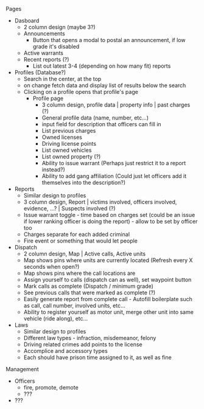 Pages

* Dasboard
    * 2 column design (maybe 3?)
    * Announcements
        * Button that opens a modal to postal an announcement, if low grade it's disabled
    * Active warrants
    * Recent reports (?)
        * List out latest 3-4 (depending on how many fit) reports 
* Profiles (Database?)
    * Search in the center, at the top
    * on change fetch data and display list of results below the search
    * Clicking on a profile opens that profile's page
        * Profile page
            * 3 column design, profile data | property info | past charges (?)
            * General profile data (name, number, etc...)
            * input field for description that officers can fill in
            * List previous charges
            * Owned licenses
            * Driving license points
            * List owned vehicles
            * List owned property (?)
            * Ability to issue warrant (Perhaps just restrict it to a report instead?)
            * Ability to add gang affiliation (Could just let officers add it themselves into the description?)
* Reports
    * Similar design to profiles
    * 3 column design, Report |  victims involved, officers involved, evidence, ...? | Suspects involved (?)
    * Issue warrant toggle - time based on charges set (could be an issue if lower ranking officer is doing the report) - allow to be set by officer too
    * Charges separate for each added criminal
    * Fire event or something that would let people 
* Dispatch
    * 2 column design, Map | Active calls, Active units
    * Map shows pins where units are currently located (Refresh every X seconds when open?)
    * Map shows pins where the call locations are
    * Assign yourself to calls (dispatch can as well), set waypoint button
    * Mark calls as complete (Dispatch / minimum grade)
    * See previous calls that were marked as complete (?)
    * Easily generate report from complete call - Autofill boilerplate such as call, call number, involved units, etc...
    * Ability to register yourself as motor unit, merge other unit into same vehicle (ride along), etc...
* Laws
    * Similar design to profiles
    * Different law types - infraction, misdemeanor, felony
    * Driving related crimes add points to the license
    * Accomplice and accessory types
    * Each should have prison time assigned to it, as well as fine



Management

* Officers
    * fire, promote, demote
    * ???
* ???
